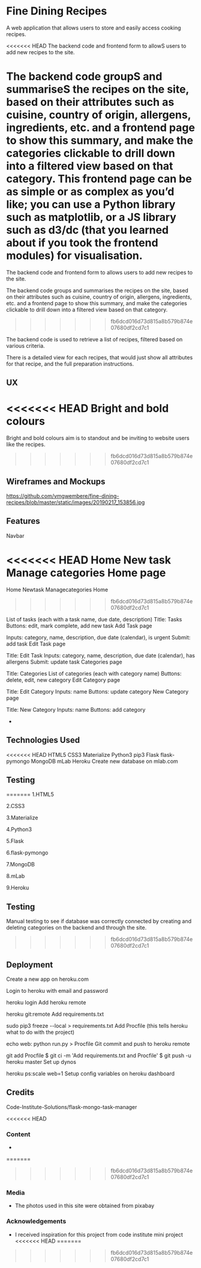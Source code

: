 # Fine Dining Recipes

A web application that allows users to store and easily access cooking recipes.

<<<<<<< HEAD
The backend code and frontend form to allowS users to add new recipes to the site.

The backend code  groupS and summariseS the recipes on the site, based on their attributes such as cuisine, country of origin, allergens, ingredients, etc. and a frontend page to show this summary, and make the categories clickable to drill down into a filtered view based on that category. This frontend page can be as simple or as complex as you’d like; you can use a Python library such as matplotlib, or a JS library such as d3/dc (that you learned about if you took the frontend modules) for visualisation.
=======
The backend code and frontend form to allows users to add new recipes to the site.

The backend code  groups and summarises the recipes on the site, based on their attributes such as cuisine, country of origin, allergens, ingredients, etc. and a frontend page to show this summary, and make the categories clickable to drill down into a filtered view based on that category. 
>>>>>>> fb6dcd016d73d815a8b579b874e07680df2cd7c1

The backend code is used to retrieve a list of recipes, filtered based on various criteria.

There is a detailed view for each recipes, that would just show all attributes for that recipe, and the full preparation instructions.
 
## UX


<<<<<<< HEAD
Bright and bold colours 
=======
Bright and bold colours aim is to standout and be inviting to website users like the recipes.
>>>>>>> fb6dcd016d73d815a8b579b874e07680df2cd7c1
## Wireframes and Mockups
https://github.com/vmgwembere/fine-dining-recipes/blob/master/static/images/20190217_153856.jpg
## Features
Navbar

<<<<<<< HEAD
Home New task Manage categories Home page
=======
Home Newtask Managecategories Home 
>>>>>>> fb6dcd016d73d815a8b579b874e07680df2cd7c1

List of tasks (each with a task name, due date, description) Title: Tasks Buttons: edit, mark complete, add new task Add Task page

Inputs: category, name, description, due date (calendar), is urgent Submit: add task Edit Task page

Title: Edit Task Inputs: category, name, description, due date (calendar), has allergens Submit: update task Categories page

Title: Categories List of categories (each with category name) Buttons: delete, edit, new category Edit Category page

Title: Edit Category Inputs: name Buttons: update category New Category page

Title: New Category Inputs: name Buttons: add category 
 

- 
## Technologies Used
<<<<<<< HEAD
HTML5 
CSS3 
Materialize
Python3
pip3
Flask
flask-pymongo
MongoDB
mLab
Heroku
Create new database on mlab.com


## Testing


=======
1.HTML5 

2.CSS3 

3.Materialize

4.Python3

5.Flask

6.flask-pymongo

7.MongoDB

8.mLab

9.Heroku



## Testing

Manual testing to see if database was correctly connected by creating and deleting categories on the backend and through the site.
>>>>>>> fb6dcd016d73d815a8b579b874e07680df2cd7c1


## Deployment

Create a new app on heroku.com

Login to heroku with email and password

heroku login Add heroku remote

heroku git:remote Add requirements.txt

sudo pip3 freeze --local > requirements.txt Add Procfile (this tells heroku what to do with the project)

echo web: python run.py > Procfile Git commit and push to heroku remote

git add Procfile $ git ci -m 'Add requirements.txt and Procfile' $ git push -u heroku master Set up dynos

heroku ps:scale web=1 Setup config variables on heroku dashboard

## Credits

Code-Institute-Solutions/flask-mongo-task-manager 

<<<<<<< HEAD
### Content
- 
=======
>>>>>>> fb6dcd016d73d815a8b579b874e07680df2cd7c1

### Media
- The photos used in this site were obtained from pixabay

### Acknowledgements

- I received inspiration for this project from code institute mini project
<<<<<<< HEAD
=======


>>>>>>> fb6dcd016d73d815a8b579b874e07680df2cd7c1
